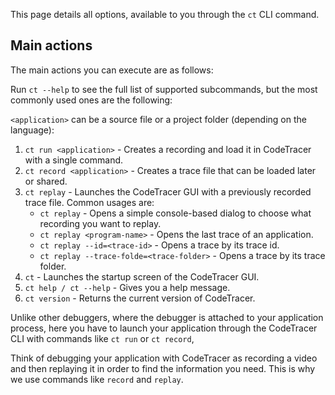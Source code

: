 This page details all options, available to you through the `ct` CLI command.

## Main actions
The main actions you can execute are as follows:

Run `ct --help` to see the full list of supported subcommands, but the most commonly used ones are the following:

`<application>` can be a source file or a project folder (depending on the language):

1. `ct run <application>` - Creates a recording and load it in CodeTracer with a single command.
1. `ct record <application>` - Creates a trace file that can be loaded later or shared.
1. `ct replay` - Launches the CodeTracer GUI with a previously recorded trace file. Common usages are:
   - `ct replay` - Opens a simple console-based dialog to choose what recording you want to replay.
   - `ct replay <program-name>` - Opens the last trace of an application.
   - `ct replay --id=<trace-id>` - Opens a trace by its trace id.
   - `ct replay --trace-folde=<trace-folder>` - Opens a trace by its trace folder.
1. `ct` - Launches the startup screen of the CodeTracer GUI.
1. `ct help / ct --help` - Gives you a help message.
1. `ct version` - Returns the current version of CodeTracer.

Unlike other debuggers, where the debugger is attached to your application process, here you have to launch your application
through the CodeTracer CLI with commands like `ct run` or `ct record`,

Think of debugging your application with CodeTracer as recording a video and then replaying it in order to find
the information you need. This is why we use commands like `record` and `replay`.
